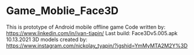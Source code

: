 # Game_Moblie_Face3D
This is prototype of Android mobile offline game
Code written by: https://www.linkedin.com/in/ivan-tiapin/
Last build: Face3Dv5.005.apk 10.13.2021
3D models created by: https://www.instagram.com/nickolay_tyapin/?igshid=YmMyMTA2M2Y%3D